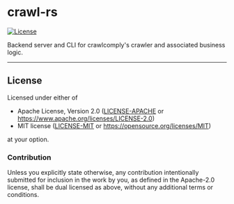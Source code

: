 crawl-rs
========
[![License](https://img.shields.io/badge/license-Apache--2.0%20OR%20MIT-blue.svg)](https://opensource.org/licenses/Apache-2.0)

Backend server and CLI for crawlcomply's crawler and associated business logic.

<hr/>

## License

Licensed under either of

- Apache License, Version 2.0 ([LICENSE-APACHE](LICENSE-APACHE) or <https://www.apache.org/licenses/LICENSE-2.0>)
- MIT license ([LICENSE-MIT](LICENSE-MIT) or <https://opensource.org/licenses/MIT>)

at your option.

### Contribution

Unless you explicitly state otherwise, any contribution intentionally submitted
for inclusion in the work by you, as defined in the Apache-2.0 license, shall be
dual licensed as above, without any additional terms or conditions.
